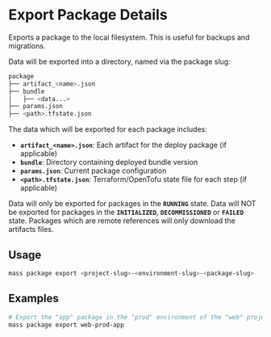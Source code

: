 # Export Package Details

Exports a package to the local filesystem. This is useful for backups and migrations.

Data will be exported into a directory, named via the package slug:

```bash
package
├── artifact_<name>.json
├── bundle
│   ├── <data...>
├── params.json
├── <path>.tfstate.json
```

The data which will be exported for each package includes:
- **`artifact_<name>.json`**: Each artifact for the deploy package (if applicable)
- **`bundle`**: Directory containing deployed bundle version
- **`params.json`**: Current package configuration
- **`<path>.tfstate.json`**: Terraform/OpenTofu state file for each step (if applicable)

Data will only be exported for packages in the **`RUNNING`** state. Data will NOT be exported for packages in the **`INITIALIZED`**, **`DECOMMISSIONED`** or **`FAILED`** state. Packages which are remote references will only download the artifacts files.

## Usage

```bash
mass package export <project-slug>-<environment-slug>-<package-slug>
```

## Examples

```bash
# Export the "app" package in the "prod" environment of the "web" project
mass package export web-prod-app
```
